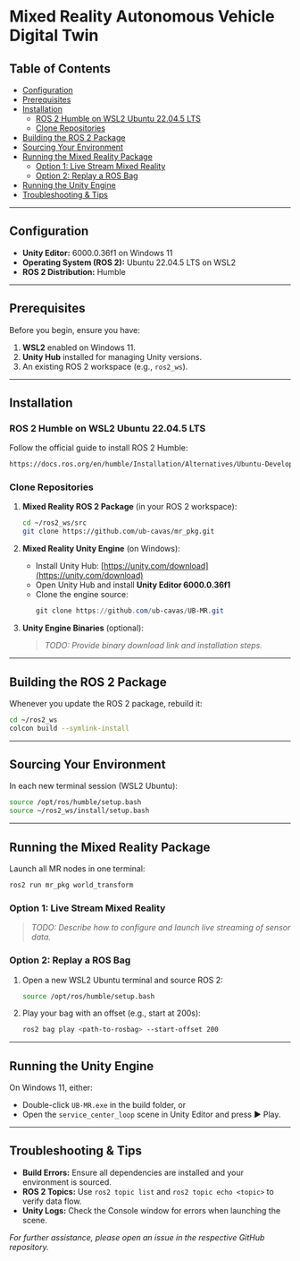 # Mixed Reality Autonomous Vehicle Digital Twin

## Table of Contents

- [Configuration](#configuration)
- [Prerequisites](#prerequisites)
- [Installation](#installation)
  - [ROS 2 Humble on WSL2 Ubuntu 22.04.5 LTS](#ros-2-humble-on-wsl2-ubuntu-22045-lts)
  - [Clone Repositories](#clone-repositories)
- [Building the ROS 2 Package](#building-the-ros-2-package)
- [Sourcing Your Environment](#sourcing-your-environment)
- [Running the Mixed Reality Package](#running-the-mixed-reality-package)
  - [Option 1: Live Stream Mixed Reality](#option-1-live-stream-mixed-reality)
  - [Option 2: Replay a ROS Bag](#option-2-replay-a-ros-bag)
- [Running the Unity Engine](#running-the-unity-engine)
- [Troubleshooting & Tips](#troubleshooting--tips)

---

## Configuration

- **Unity Editor:** 6000.0.36f1 on Windows 11
- **Operating System (ROS 2):** Ubuntu 22.04.5 LTS on WSL2
- **ROS 2 Distribution:** Humble

---

## Prerequisites

Before you begin, ensure you have:

1. **WSL2** enabled on Windows 11.
2. **Unity Hub** installed for managing Unity versions.
3. An existing ROS 2 workspace (e.g., `ros2_ws`).

---

## Installation

### ROS 2 Humble on WSL2 Ubuntu 22.04.5 LTS

Follow the official guide to install ROS 2 Humble:

```bash
https://docs.ros.org/en/humble/Installation/Alternatives/Ubuntu-Development-Setup.html
```

### Clone Repositories

1. **Mixed Reality ROS 2 Package** (in your ROS 2 workspace):

   ```bash
   cd ~/ros2_ws/src
   git clone https://github.com/ub-cavas/mr_pkg.git
   ```

2. **Mixed Reality Unity Engine** (on Windows):

   - Install Unity Hub: [https://unity.com/download](https://unity.com/download)
   - Open Unity Hub and install **Unity Editor 6000.0.36f1**
   - Clone the engine source:
     ```powershell
     git clone https://github.com/ub-cavas/UB-MR.git
     ```

3. **Unity Engine Binaries** (optional):

   > *TODO: Provide binary download link and installation steps.*

---

## Building the ROS 2 Package

Whenever you update the ROS 2 package, rebuild it:

```bash
cd ~/ros2_ws
colcon build --symlink-install
```

---

## Sourcing Your Environment

In each new terminal session (WSL2 Ubuntu):

```bash
source /opt/ros/humble/setup.bash
source ~/ros2_ws/install/setup.bash
```

---

## Running the Mixed Reality Package

Launch all MR nodes in one terminal:

```bash
ros2 run mr_pkg world_transform
```

### Option 1: Live Stream Mixed Reality

> *TODO: Describe how to configure and launch live streaming of sensor data.*

### Option 2: Replay a ROS Bag

1. Open a new WSL2 Ubuntu terminal and source ROS 2:
   ```bash
   source /opt/ros/humble/setup.bash
   ```
2. Play your bag with an offset (e.g., start at 200s):
   ```bash
   ros2 bag play <path-to-rosbag> --start-offset 200
   ```

---

## Running the Unity Engine

On Windows 11, either:

- Double-click `UB-MR.exe` in the build folder, or
- Open the `service_center_loop` scene in Unity Editor and press ▶️ Play.

---

## Troubleshooting & Tips

- **Build Errors:** Ensure all dependencies are installed and your environment is sourced.
- **ROS 2 Topics:** Use `ros2 topic list` and `ros2 topic echo <topic>` to verify data flow.
- **Unity Logs:** Check the Console window for errors when launching the scene.

*For further assistance, please open an issue in the respective GitHub repository.*

